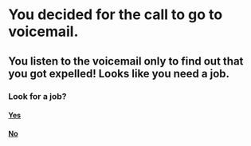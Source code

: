 # You decided for the call to go to voicemail.

## You listen to the voicemail only to find out that you got expelled! Looks like you need a job.

### Look for a job?
#### [Yes](/opt2yes.md)
#### [No](/opt4.md)